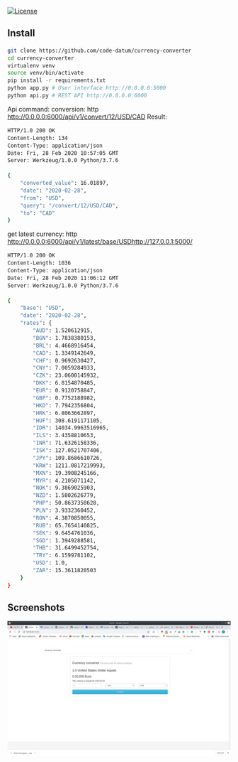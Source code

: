 [![License](https://img.shields.io/badge/License-Apache%202.0-blue.svg)](https://opensource.org/licenses/Apache-2.0)
## Install
```bash
git clone https://github.com/code-datum/currency-converter
cd currency-converter
virtualenv venv
source venv/bin/activate
pip install -r requirements.txt
python app.py # User interface http://0.0.0.0:5000
python api.py # REST API http://0.0.0.0:6000
```
Api command:
    conversion: http http://0.0.0.0:6000/api/v1/convert/12/USD/CAD
    Result:
```bash
HTTP/1.0 200 OK
Content-Length: 134
Content-Type: application/json
Date: Fri, 28 Feb 2020 10:57:05 GMT
Server: Werkzeug/1.0.0 Python/3.7.6

{
    "converted_value": 16.01897,
    "date": "2020-02-28",
    "from": "USD",
    "query": "/convert/12/USD/CAD",
    "to": "CAD"
}
```
get latest currency: http http://0.0.0.0:6000/api/v1/latest/base/USDhttp://127.0.0.1:5000/
```bash
HTTP/1.0 200 OK
Content-Length: 1036
Content-Type: application/json
Date: Fri, 28 Feb 2020 11:06:12 GMT
Server: Werkzeug/1.0.0 Python/3.7.6

{
    "base": "USD",
    "date": "2020-02-28",
    "rates": {
        "AUD": 1.520612915,
        "BGN": 1.7838380153,
        "BRL": 4.4668916454,
        "CAD": 1.3349142649,
        "CHF": 0.9692630427,
        "CNY": 7.0059284933,
        "CZK": 23.0600145932,
        "DKK": 6.8154870485,
        "EUR": 0.9120758847,
        "GBP": 0.7752188982,
        "HKD": 7.7942356804,
        "HRK": 6.8063662897,
        "HUF": 308.6191171105,
        "IDR": 14034.9963516965,
        "ILS": 3.4358810653,
        "INR": 71.6326158336,
        "ISK": 127.0521707406,
        "JPY": 109.8686610726,
        "KRW": 1211.0817219993,
        "MXN": 19.3908245166,
        "MYR": 4.2105071142,
        "NOK": 9.3869025903,
        "NZD": 1.5802626779,
        "PHP": 50.8637358628,
        "PLN": 3.9332360452,
        "RON": 4.3870850055,
        "RUB": 65.7654140825,
        "SEK": 9.6454761036,
        "SGD": 1.3949288581,
        "THB": 31.6499452754,
        "TRY": 6.1599781102,
        "USD": 1.0,
        "ZAR": 15.3611820503
    }
}

```
## Screenshots
![Forms](convert-currency.png)

